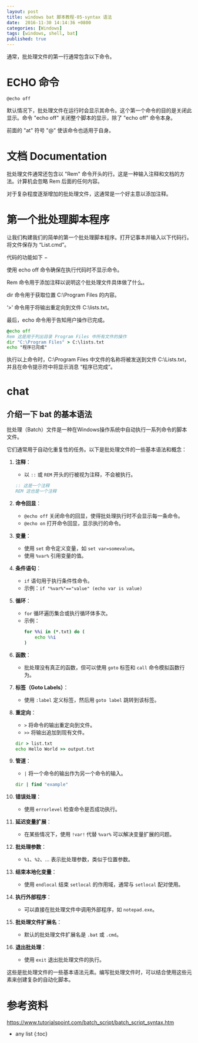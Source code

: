 ```yaml
---
layout: post
title: windows bat 脚本教程-05-syntax 语法
date:  2016-11-30 14:14:36 +0800
categories: [Windows]
tags: [windows, shell, bat]
published: true
---
```


通常，批处理文件的第一行通常包含以下命令。

# ECHO 命令

```
@echo off
```

默认情况下，批处理文件在运行时会显示其命令。这个第一个命令的目的是关闭此显示。命令 "echo off" 关闭整个脚本的显示，除了 "echo off" 命令本身。

前面的 "at" 符号 "@" 使该命令也适用于自身。

# 文档 Documentation

批处理文件通常还包含以 "Rem" 命令开头的行。这是一种输入注释和文档的方法。计算机会忽略 Rem 后面的任何内容。

对于复杂程度逐渐增加的批处理文件，这通常是一个好主意以添加注释。

# 第一个批处理脚本程序

让我们构建我们的简单的第一个批处理脚本程序。打开记事本并输入以下代码行。将文件保存为 “List.cmd”。

代码的功能如下 −

使用 echo off 命令确保在执行代码时不显示命令。

Rem 命令用于添加注释以说明这个批处理文件具体做了什么。

dir 命令用于获取位置 C:\Program Files 的内容。

‘>’ 命令用于将输出重定向到文件 C:\lists.txt。

最后，echo 命令用于告知用户操作已完成。

```bat
@echo off 
Rem 这是用于列出目录 Program Files 中所有文件的操作
dir "C:\Program Files" > C:\lists.txt 
echo "程序已完成"
```

执行以上命令时，C:\Program Files 中文件的名称将被发送到文件 C:\Lists.txt，并且在命令提示符中将显示消息 “程序已完成”。


# chat

## 介绍一下 bat 的基本语法

批处理（Batch）文件是一种在Windows操作系统中自动执行一系列命令的脚本文件。

它们通常用于自动化重复性的任务。以下是批处理文件的一些基本语法和概念：

1. **注释**：
   - 以 `::` 或 `REM` 开头的行被视为注释，不会被执行。

   ```bat
   :: 这是一个注释
   REM 这也是一个注释
   ```

2. **命令回显**：
   - `@echo off` 关闭命令的回显，使得批处理执行时不会显示每一条命令。
   - `@echo on` 打开命令回显，显示执行的命令。

3. **变量**：
   - 使用 `set` 命令定义变量，如 `set var=somevalue`。
   - 使用 `%var%` 引用变量的值。

4. **条件语句**：
   - `if` 语句用于执行条件性命令。
   - 示例：`if "%var%"=="value" (echo var is value)`

5. **循环**：
   - `for` 循环遍历集合或执行循环体多次。
   - 示例：
     ```bat
     for %%i in (*.txt) do (
         echo %%i
     )
     ```

6. **函数**：
   - 批处理没有真正的函数，但可以使用 `goto` 标签和 `call` 命令模拟函数行为。

7. **标签（Goto Labels）**：
   - 使用 `:label` 定义标签，然后用 `goto label` 跳转到该标签。

8. **重定向**：
   - `>` 将命令的输出重定向到文件。
   - `>>` 将输出追加到现有文件。

   ```bat
   dir > list.txt
   echo Hello World >> output.txt
   ```

9. **管道**：
   - `|` 将一个命令的输出作为另一个命令的输入。

   ```bat
   dir | find "example"
   ```

10. **错误处理**：
    - 使用 `errorlevel` 检查命令是否成功执行。

11. **延迟变量扩展**：
    - 在某些情况下，使用 `!var!` 代替 `%var%` 可以解决变量扩展的问题。

12. **批处理参数**：
    - `%1`、`%2`、... 表示批处理参数，类似于位置参数。

13. **结束本地化变量**：
    - 使用 `endlocal` 结束 `setlocal` 的作用域，通常与 `setlocal` 配对使用。

14. **执行外部程序**：
    - 可以直接在批处理文件中调用外部程序，如 `notepad.exe`。

15. **批处理文件扩展名**：
    - 默认的批处理文件扩展名是 `.bat` 或 `.cmd`。

16. **退出批处理**：
    - 使用 `exit` 退出批处理文件的执行。

这些是批处理文件的一些基本语法元素。编写批处理文件时，可以结合使用这些元素来创建复杂的自动化脚本。




# 参考资料

https://www.tutorialspoint.com/batch_script/batch_script_syntax.htm

* any list
{:toc}
